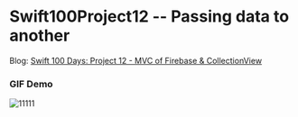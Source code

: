 # Swift100Project12 -- Passing data to another

[id1]:https://medium.com/@sunnyleeyun/swift-100-days-project-12-firebase-collectionview-mvc-763aab0f5b0f

Blog: [Swift 100 Days: Project 12 - MVC of Firebase & CollectionView][id1]

### GIF Demo
![11111](https://user-images.githubusercontent.com/20850892/32686333-d1693374-c668-11e7-8b9d-35463f55b7b3.gif)
